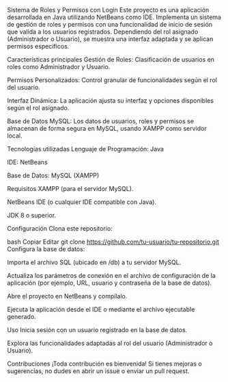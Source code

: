 Sistema de Roles y Permisos con Login
Este proyecto es una aplicación desarrollada en Java utilizando NetBeans como IDE. Implementa un sistema de gestión de roles y permisos con una funcionalidad de inicio de sesión que valida a los usuarios registrados. Dependiendo del rol asignado (Administrador o Usuario), se muestra una interfaz adaptada y se aplican permisos específicos.

Características principales
Gestión de Roles: Clasificación de usuarios en roles como Administrador y Usuario.

Permisos Personalizados: Control granular de funcionalidades según el rol del usuario.

Interfaz Dinámica: La aplicación ajusta su interfaz y opciones disponibles según el rol asignado.

Base de Datos MySQL: Los datos de usuarios, roles y permisos se almacenan de forma segura en MySQL, usando XAMPP como servidor local.

Tecnologías utilizadas
Lenguaje de Programación: Java

IDE: NetBeans

Base de Datos: MySQL (XAMPP)

Requisitos
XAMPP (para el servidor MySQL).

NetBeans IDE (o cualquier IDE compatible con Java).

JDK 8 o superior.

Configuración
Clona este repositorio:

bash
Copiar
Editar
git clone https://github.com/tu-usuario/tu-repositorio.git  
Configura la base de datos:

Importa el archivo SQL (ubicado en /db) a tu servidor MySQL.

Actualiza los parámetros de conexión en el archivo de configuración de la aplicación (por ejemplo, URL, usuario y contraseña de la base de datos).

Abre el proyecto en NetBeans y compílalo.

Ejecuta la aplicación desde el IDE o mediante el archivo ejecutable generado.

Uso
Inicia sesión con un usuario registrado en la base de datos.

Explora las funcionalidades adaptadas al rol del usuario (Administrador o Usuario).

Contribuciones
¡Toda contribución es bienvenida! Si tienes mejoras o sugerencias, no dudes en abrir un issue o enviar un pull request.
